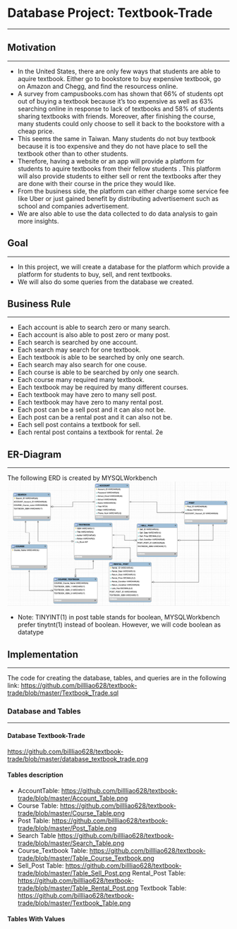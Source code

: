 # Database Project: Textbook-Trade

-------------------------------------

## Motivation
--------------------------------------
* In the United States, there are only few ways that students are able to aquire textbook. Either go to bookstore to buy expensive textbook, go on Amazon and Chegg, and find the resourcess online. 
* A survey from campusbooks.com has shown that 66% of students opt out of buying a textbook because it’s too expensive as well as 63% searching online in response to lack of textbooks and 58% of students sharing textbooks with friends. Moreover, after finishing the course, many students could only choose to sell it back to the bookstore with a cheap price.
* This seems the same in Taiwan. Many students do not buy textbook because it is too expensive and they do not have place to sell the textbook other than to other students. 
* Therefore, having a website or an app will provide a platform for students to aquire textbooks from their fellow students . This platform will also provide students to either sell or rent the textbooks after they are done with their course in the price they would like.
* From the business side, the platform can either charge some service fee like Uber or just gained benefit by distributing advertisement such as school and companies advertisement.
* We are also able to use the data collected to do data analysis to gain more insights. 

## Goal
--------------------------------------
* In this project, we will create a database for the platform which provide a platform for students to buy, sell, and rent textbooks.
* We will also do some queries from the database we created.

## Business Rule
--------------------------------------
* Each account is able to search zero or many search.
* Each account is also able to post zero or many post.
* Each search is searched by one account.
* Each search may search for one textbook.
* Each textbook is able to be searched by only one search.
* Each search may also search for one couse.
* Each course is able to be searched by only one search.
* Each course many required many textbook.
* Each textbook may be required by many different courses.
* Each textbook may have zero to many sell post.
* Each textbook may have zero to many rental post.
* Each post can be a sell post and it can also not be.
* Each post can be a rental post and it can also not be.
* Each sell post contains a textbook for sell.
* Each rental post contains a textbook for rental.
2e
## ER-Diagram
---------------------------------------
The following ERD is created by MYSQLWorkbench
![image](https://github.com/billliao628/textbook-trade/blob/master/Textbook_Trade_ERD.png)
* Note: TINYINT(1) in post table stands for boolean, MYSQLWorkbench prefer tinytnt(1) instead of boolean. However, we will code boolean as datatype

## Implementation
---------------------------------------
The code for creating the database, tables, and queries are in the following link: https://github.com/billliao628/textbook-trade/blob/master/Textbook_Trade.sql

### Database and Tables
----------------------------------------
#### Database Textbook-Trade
https://github.com/billliao628/textbook-trade/blob/master/database_textbook_trade.png
#### Tables description
* AccountTable:
https://github.com/billliao628/textbook-trade/blob/master/Account_Table.png
* Course Table:
https://github.com/billliao628/textbook-trade/blob/master/Course_Table.png
* Post Table:
https://github.com/billliao628/textbook-trade/blob/master/Post_Table.png
* Search Table
https://github.com/billliao628/textbook-trade/blob/master/Search_Table.png
* Course_Textbook Table:
https://github.com/billliao628/textbook-trade/blob/master/Table_Course_Textbook.png
* Sell_Post Table:
https://github.com/billliao628/textbook-trade/blob/master/Table_Sell_Post.png
Rental_Post Table:
https://github.com/billliao628/textbook-trade/blob/master/Table_Rental_Post.png
Textbook Table:
https://github.com/billliao628/textbook-trade/blob/master/Textbook_Table.png

#### Tables With Values


